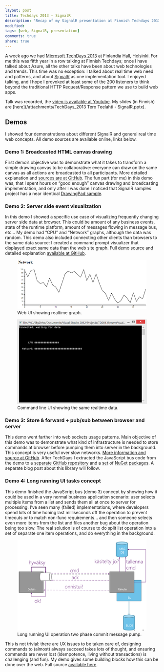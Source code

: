 ```yaml
---
layout: post
title: Techdays 2013 – SignalR
description: "Recap of my SignalR presentation at Finnish Techdays 2013."
modified:
tags: [web, SignalR, presentation]
comments: true
share: true
---
```


A week ago we had [Microsoft TechDays 2013](http://www.techdays.fi/) at Finlandia Hall,
Helsinki. For me this was fifth year in a row talking at Finnish Techdays; once I have
talked about Azure, all the other talks have been about web technologies and trends.
This time was no exception: I talked about real time web need and patterns, and about
[SignalR](http://signalr.net/) as one implementation tool. I enjoyed talking, and I
hope I provoked at least some of the 200 listeners to think beyond the traditional
HTTP Request/Response pattern
we use to build web apps.

Talk was recorded, the [video is available at Youtube](http://www.youtube.com/watch?v=eWe1uO0ZnHg).
My slides (in Finnish) are [here](/attachments/TechDays_2013 Tero Teelahti - SignalR.pptx).

## Demos

I showed four demonstrations about different SignalR and general real time web concepts.
All demo sources are available online, links below.

### Demo 1: Broadcasted HTML canvas drawing

First demo’s objective was to demonstrate what it takes to transform a simple drawing
canvas to be collaborative: everyone can draw on the same canvas as all actions are
broadcasted to all participants. More detailed explanation and
[sources are at GitHub](https://github.com/teelahti/TD2013SignalRReplication). The fun
part (for me) in this demo was, that I spent hours on “good enough” canvas drawing
and broadcasting implementation, and only after I was done I noticed that SignalR
samples project has a near identical [DrawingPad sample](https://github.com/SignalR/SignalR/tree/master/samples/Microsoft.AspNet.SignalR.Hosting.AspNet.Samples/Hubs/DrawingPad).

### Demo 2: Server side event visualization

In this demo I showed a specific use case of visualizing frequently changing server side
data at browser. This could be amount of any business events, state of the runtime platform,
amount of messages flowing in message bus, etc… My demo had “CPU” and “Network” graphs,
although the data was random. This demo also included connecting other clients than
browsers to the same data source: I created a command prompt visualizer that displayed
exact same data than the web site graph. Full demo source and detailed explanation
[available at GitHub](https://github.com/teelahti/TD2013ServerVisualization).

<figure>
	<img src="/images/2013-03-12-image1.png" alt="Web UI showing realtime graph.">
    <figcaption>Web UI showing realtime graph.</figcaption>
</figure>

<figure>
	<img src="/images/2013-03-12-image2.png" alt="Command line UI showing the same realtime data.">
    <figcaption>Command line UI showing the same realtime data.</figcaption>
</figure>

### Demo 3: Store & forward + pub/sub between browser and server

This demo went farther into web sockets usage patterns. Main objective of this demo was to
demonstrate what kind of infrastructure is needed to store commands at browser before
pumping them into server in the background. This concept is very useful over slow networks.
[More information and source at GitHub](https://github.com/teelahti/TD2013JSBus). After
TechDays I extracted the JavaScript bus code from the demo to a
[separate GitHub repository](https://github.com/teelahti/JSBus) and a
[set](http://nuget.org/packages/JSBus/) of [NuGet](http://nuget.org/packages/JSBus.SignalR/)
[packages](http://nuget.org/packages/JSBus.SignalR.Sample/). A separate blog post about this library will follow.

### Demo 4: Long running UI tasks concept

This demo finished the JavaScript bus (demo 3) concept by showing how it could be used in
a very normal business application scenario: user selects multiple items from a list
and sends them all at once to server for processing. I’ve seen many (failed)
implementations, where developers spend lots of time honing last milliseconds off
the operation to prevent timeouts or to match non-func requirements… and then someone
selects even more items from the list and files another bug about the operation being
too slow. The real solution is of course to do split list operation into a set of
separate one item operations, and do everything in the background.

<figure>
	<img src="/images/2013-03-12-image3.png" alt="Long running UI operation two phase commit message pump.">
    <figcaption>Long running UI operation two phase commit message pump.</figcaption>
</figure>

This is not trivial: there are UX issues to be taken care of, designing commands
to (almost) always succeed takes lots of thought, and ensuring commands are never
lost (idempotence, living without transactions) is challenging (and fun). My
demo gives some building blocks how this can be done over the web. Full source
[available here](https://github.com/teelahti/TD2013LongRunningTasks).
